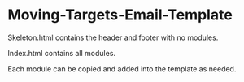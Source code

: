 # Moving-Targets-Email-Template


Skeleton.html contains the header and footer with no modules.

Index.html contains all modules.

Each module can be copied and added into the template as needed.
